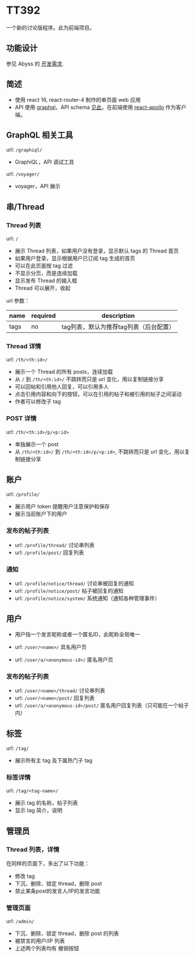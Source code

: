 # TT392

一个新的讨论版程序。此为前端项目。

## 功能设计

参见 Abyss 的 [开发需求](https://gitlab.com/abyss.club/uexky).

## 简述

* 使用 react 16, react-router-4 制作的单页面 web 应用
* API 使用 [graphql](https://graphql.org/)，API schema [见此](https://gitlab.com/abyss.club/abyss/blob/master/api.gql)，在前端使用 
[react-apollo](https://github.com/apollographql/react-apollo) 作为客户端。

## GraphQL 相关工具 

url: `/graphiql/`

* GraphiQL，API 调试工具

url: `/voyager/`

* voyager，API 展示

## 串/Thread

### Thread 列表

url: `/`

* 展示 Thread 列表，如果用户没有登录，显示默认 tags 的 Thread 首页
* 如果用户登录，显示根据用户已订阅 tag 生成的首页
* 可以在此页面按 tag 过滤
* 不显示分页，而是连续加载
* 显示发布 Thread 的输入框
* Thread 可以展开，收起

url 参数：

|name|required|description|
|----|----|----|
|tags|no|tag列表，默认为推荐tag列表（后台配置）|

### Thread 详情

url: `/th/<th:id>/`
* 展示一个 Thread 的所有 posts，连续加载
* 从 `/` 到 `/th/<th:id>/` 不跳转而只是 url 变化，用以复制链接分享
* 可以回帖和引用他人回复，可以引用多人
* 点击引用内容和向下的按钮，可以在引用的帖子和被引用的帖子之间滚动
* 作者可以修改子 tag

### POST 详情

url: `/th/<th:id>/p/<p:id>`
* 单独展示一个 post
* 从 `/th/<th:id>/` 到 `/th/<th:id>/p/<p:id>`, 不跳转而只是 url 变化，用以复制链接分享

## 账户

url: `/profile/`
* 展示用户 token 提醒用户注意保护和保存
* 展示当前账户下的用户

### 发布的帖子列表

* url: `/profile/thread/` 讨论串列表
* url: `/profile/post/` 回复列表

### 通知

* url: `/profile/notice/thread/` 讨论串被回复的通知
* url: `/profile/notice/post/` 帖子被回复的通知
* url: `/profile/notice/system/` 系统通知（通知各种管理事件）

## 用户

* 用户指一个发言昵称或者一个匿名ID，此昵称全局唯一

* url: `/user/<name>/` 具名用户页
* url: `/user/a/<anonymous-id>/` 匿名用户页

### 发布的帖子列表

* url: `/user/<name>/thread/` 讨论串列表
* url: `/user/<name>/post/` 回复列表
* url: `/user/a/<anonymous-id>/post/` 匿名用户回复列表（只可能在一个帖子内）

## 标签

url: `/tag/`
* 展示所有主 tag 及下属热门子 tag

### 标签详情

url: `/tag/<tag-name>/`
* 展示 tag 的名称，帖子列表
* 显示 tag 简介，说明

## 管理员

### Thread 列表，详情

在同样的页面下，多出了以下功能：

* 修改 tag
* 下沉、删除、锁定 thread，删除 post
* 禁止某条post的发言人/IP的发言功能

### 管理页面

url: `/admin/`
* 下沉、删除、锁定 thread，删除 post 的列表
* 被禁言的用户/IP 列表
* 上述两个列表均有 撤销按钮
